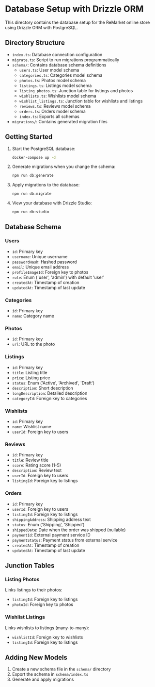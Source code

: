 # Database Setup with Drizzle ORM

This directory contains the database setup for the ReMarket online store using Drizzle ORM with PostgreSQL.

## Directory Structure

- `index.ts`: Database connection configuration
- `migrate.ts`: Script to run migrations programmatically
- `schema/`: Contains database schema definitions
  - `users.ts`: User model schema
  - `categories.ts`: Categories model schema
  - `photos.ts`: Photos model schema
  - `listings.ts`: Listings model schema
  - `listing_photos.ts`: Junction table for listings and photos
  - `wishlists.ts`: Wishlists model schema
  - `wishlist_listings.ts`: Junction table for wishlists and listings
  - `reviews.ts`: Reviews model schema
  - `orders.ts`: Orders model schema
  - `index.ts`: Exports all schemas
- `migrations/`: Contains generated migration files

## Getting Started

1. Start the PostgreSQL database:

   ```bash
   docker-compose up -d
   ```

2. Generate migrations when you change the schema:

   ```bash
   npm run db:generate
   ```

3. Apply migrations to the database:

   ```bash
   npm run db:migrate
   ```

4. View your database with Drizzle Studio:
   ```bash
   npm run db:studio
   ```

## Database Schema

### Users

- `id`: Primary key
- `username`: Unique username
- `passwordHash`: Hashed password
- `email`: Unique email address
- `profileImageId`: Foreign key to photos
- `role`: Enum ('user', 'admin') with default 'user'
- `createdAt`: Timestamp of creation
- `updatedAt`: Timestamp of last update

### Categories

- `id`: Primary key
- `name`: Category name

### Photos

- `id`: Primary key
- `url`: URL to the photo

### Listings

- `id`: Primary key
- `title`: Listing title
- `price`: Listing price
- `status`: Enum ('Active', 'Archived', 'Draft')
- `description`: Short description
- `longDescription`: Detailed description
- `categoryId`: Foreign key to categories

### Wishlists

- `id`: Primary key
- `name`: Wishlist name
- `userId`: Foreign key to users

### Reviews

- `id`: Primary key
- `title`: Review title
- `score`: Rating score (1-5)
- `description`: Review text
- `userId`: Foreign key to users
- `listingId`: Foreign key to listings

### Orders

- `id`: Primary key
- `userId`: Foreign key to users
- `listingId`: Foreign key to listings
- `shippingAddress`: Shipping address text
- `status`: Enum ('Shipping', 'Shipped')
- `shippedDate`: Date when the order was shipped (nullable)
- `paymentId`: External payment service ID
- `paymentStatus`: Payment status from external service
- `createdAt`: Timestamp of creation
- `updatedAt`: Timestamp of last update

## Junction Tables

### Listing Photos

Links listings to their photos:

- `listingId`: Foreign key to listings
- `photoId`: Foreign key to photos

### Wishlist Listings

Links wishlists to listings (many-to-many):

- `wishlistId`: Foreign key to wishlists
- `listingId`: Foreign key to listings

## Adding New Models

1. Create a new schema file in the `schema/` directory
2. Export the schema in `schema/index.ts`
3. Generate and apply migrations
